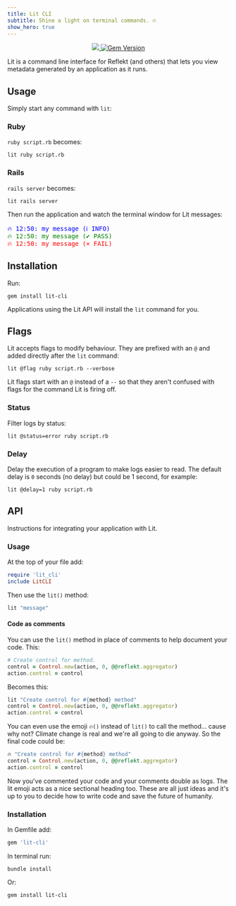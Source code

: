 ```yaml
---
title: Lit CLI
subtitle: Shine a light on terminal commands. 🔥
show_hero: true
---
```


<p align="center">
  <a href="https://www.mozilla.org/MPL/2.0/" alt="MPLv2 License">
    <img src="https://img.shields.io/badge/license-MPLv2-blue.svg" />
  </a>
  <a href="https://rubygems.org/gems/lit-cli">
    <img src="https://badge.fury.io/rb/lit-cli.svg" alt="Gem Version" />
  </a>
</p>

Lit is a command line interface for Reflekt (and others) that lets you view metadata generated by an application as it runs.

## Usage

Simply start any command with `lit`:

### Ruby

`ruby script.rb` becomes:
```
lit ruby script.rb
```

### Rails

`rails server` becomes:
```
lit rails server
```

Then run the application and watch the terminal window for Lit messages:
<pre class="code">
<span style="color:blue">🔥 12:50: my message (ℹ INFO)</span>
<span style="color:green">🔥 12:50: my message (✔ PASS)</span>
<span style="color:red">🔥 12:50: my message (⨯ FAIL)</span>
</pre>

## Installation

Run:
```
gem install lit-cli
```

Applications using the Lit API will install the `lit` command for you.

## Flags

Lit accepts flags to modify behaviour. They are prefixed with an `@` and added directly after the `lit` command:
```
lit @flag ruby script.rb --verbose
```

Lit flags start with an `@` instead of a `--` so that they aren't confused with flags for the command Lit is firing off.

### Status

Filter logs by status:
```
lit @status=error ruby script.rb
```

### Delay

Delay the execution of a program to make logs easier to read. The default delay is `0` seconds (no delay) but could be 1 second, for example:
```
lit @delay=1 ruby script.rb
```

## API

Instructions for integrating your application with Lit.

### Usage

At the top of your file add:
```ruby
require 'lit_cli'
include LitCLI
```

Then use the `lit()` method:
```ruby
lit "message"
```

#### Code as comments

You can use the `lit()` method in place of comments to help document your code. This:
```ruby
# Create control for method.
control = Control.new(action, 0, @@reflekt.aggregator)
action.control = control
```

Becomes this:
```ruby
lit "Create control for #{method} method"
control = Control.new(action, 0, @@reflekt.aggregator)
action.control = control
```

You can even use the emoji `🔥()` instead of `lit()` to call the method... cause why not? Climate change is real and we're all going to die anyway. So the final code could be:

```ruby
🔥 "Create control for #{method} method"
control = Control.new(action, 0, @@reflekt.aggregator)
action.control = control
```

Now you've commented your code and your comments double as logs. The lit emoji acts as a nice sectional heading too. These are all just ideas and it's up to you to decide how to write code and save the future of humanity.

### Installation

In Gemfile add:
```ruby
gem 'lit-cli'
```  

In terminal run:
```
bundle install
```

Or:
```
gem install lit-cli
